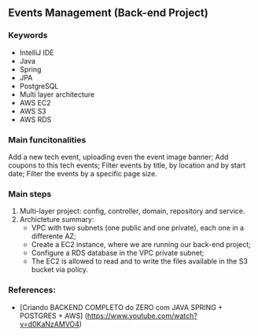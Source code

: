 ## Events Management (Back-end Project)

### Keywords

* IntelliJ IDE
* Java
* Spring
* JPA
* PostgreSQL
* Multi layer architecture
* AWS EC2
* AWS S3
* AWS RDS

### Main funcitonalities

Add a new tech event, uploading even the event image banner;
Add coupons to this tech events;
Filter events by title, by location and by start date;
Filter the events by a specific page size.


### Main steps

1. Multi-layer project: config, controller, domain, repository and service.
2. Archicteture summary: 
   * VPC with two subnets (one public and one private), each one in a differente AZ;
   * Create a EC2 instance, where we are running our back-end project;
   * Configure a RDS database in the VPC private subnet;
   * The EC2 is allowed to read and to write the files available in the S3 bucket via policy.


### References:

* [Criando BACKEND COMPLETO do ZERO com JAVA SPRING + POSTGRES + AWS] (https://www.youtube.com/watch?v=d0KaNzAMVO4)
